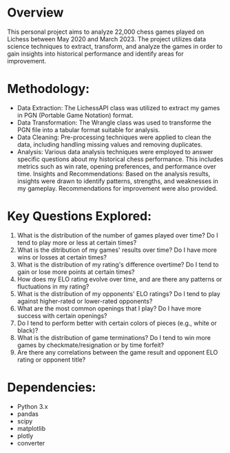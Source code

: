 # Overview
This personal project aims to analyze 22,000 chess games played on Lichess between May 2020 and March 2023. The project utilizes data science techniques to extract, transform, and analyze the games in order to gain insights into historical performance and identify areas for improvement.

# Methodology:
* Data Extraction: The LichessAPI class was utilized to extract my games in PGN (Portable Game Notation) format.
* Data Transformation: The Wrangle class was used to transforme the PGN file into a tabular format suitable for analysis.
* Data Cleaning: Pre-processing techniques were applied to clean the data, including handling missing values and removing duplicates.
* Analysis: Various data analysis techniques were employed to answer specific questions about my historical chess performance. This includes metrics such as win rate, opening preferences, and performance over time.
Insights and Recommendations: Based on the analysis results, insights were drawn to identify patterns, strengths, and weaknesses in my gameplay. Recommendations for improvement were also provided.

# Key Questions Explored:
1. What is the distribution of the number of games played over time? Do I tend to play more or less at certain times?
2. What is the ditribution of my games' results over time? Do I have more wins or losses at certain times?
3. What is the distribution of my rating's difference overtime? Do I tend to gain or lose more points at certain times?
4. How does my ELO rating evolve over time, and are there any patterns or fluctuations in my rating?
5. What is the distribution of my opponents' ELO ratings? Do I tend to play against higher-rated or lower-rated opponents?
6. What are the most common openings that I play? Do I have more success with certain openings?
7. Do I tend to perform better with certain colors of pieces (e.g., white or black)?
8. What is the distribution of game terminations? Do I tend to win more games by checkmate/resignation or by time forfeit?
9. Are there any correlations between the game result and opponent ELO rating or opponent title?

# Dependencies:
* Python 3.x
* pandas
* scipy
* matplotlib
* plotly
* converter
